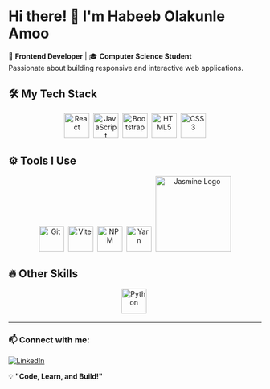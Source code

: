 # Hi there! 👋 I'm Habeeb Olakunle Amoo

🚀 **Frontend Developer** | 🎓 **Computer Science Student**  
Passionate about building responsive and interactive web applications.

## 🛠 My Tech Stack  
<div align="center">
  <img src="https://cdn.jsdelivr.net/gh/devicons/devicon/icons/react/react-original.svg" title="React" width="50" height="50"/>&nbsp;
  <img src="https://cdn.jsdelivr.net/gh/devicons/devicon/icons/javascript/javascript-original.svg" title="JavaScript" width="50" height="50"/>&nbsp;
  <img src="https://cdn.jsdelivr.net/gh/devicons/devicon/icons/bootstrap/bootstrap-original.svg" title="Bootstrap" width="50" height="50"/>&nbsp;
  <img src="https://cdn.jsdelivr.net/gh/devicons/devicon/icons/html5/html5-original.svg" title="HTML5" width="50" height="50"/>&nbsp;
  <img src="https://cdn.jsdelivr.net/gh/devicons/devicon/icons/css3/css3-original.svg" title="CSS3" width="50" height="50"/>
</div>

## ⚙️ Tools I Use
<div align="center">
  <img src="https://cdn.jsdelivr.net/gh/devicons/devicon/icons/git/git-original.svg" title="Git" width="50" height="50"/>&nbsp;
  <img src="https://cdn.jsdelivr.net/gh/devicons/devicon/icons/vitejs/vitejs-original.svg" title="Vite" width="50" height="50"/>&nbsp;
  <img src="https://cdn.jsdelivr.net/gh/devicons/devicon/icons/npm/npm-original-wordmark.svg" title="NPM" width="50" height="50"/>&nbsp;
  <img src="https://cdn.jsdelivr.net/gh/devicons/devicon/icons/yarn/yarn-original.svg" title="Yarn" width="50" height="50"/>&nbsp;
  <img src="https://upload.wikimedia.org/wikipedia/en/2/22/Js-jasmine-logo.png" alt="Jasmine Logo" width="150">
</div>

## 🔥 Other Skills  
<div align="center">
  <img src="https://cdn.jsdelivr.net/gh/devicons/devicon/icons/python/python-original.svg" title="Python" width="50" height="50"/>&nbsp;
</div>

---

### 📫 Connect with me:  
[![LinkedIn](https://img.shields.io/badge/LinkedIn-0077B5?style=for-the-badge&logo=linkedin)](https://www.linkedin.com/in/habeeb-amoo-a599232b8)

💡 **"Code, Learn, and Build!"**

